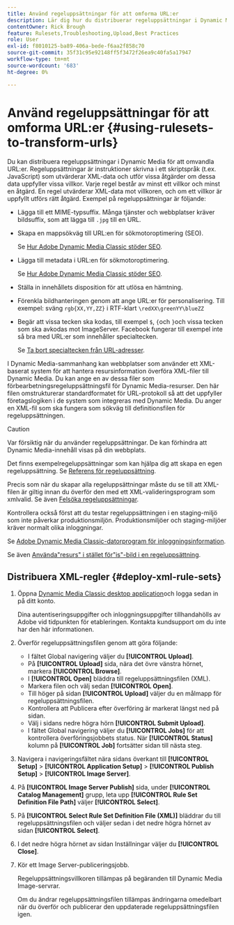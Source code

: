 ```yaml
---
title: Använd regeluppsättningar för att omforma URL:er
description: Lär dig hur du distribuerar regeluppsättningar i Dynamic Media för att omvandla URL:er. Regeluppsättningar är instruktioner skrivna i ett skriptspråk (t.ex. JavaScript) som utvärderar XML-data och utför vissa åtgärder om dessa data uppfyller vissa villkor.
contentOwner: Rick Brough
feature: Rulesets,Troubleshooting,Upload,Best Practices
role: User
exl-id: f8010125-ba89-406a-bede-f6aa2f858c70
source-git-commit: 35f31c95e92148ff5f3472f26ea9c40fa5a17947
workflow-type: tm+mt
source-wordcount: '683'
ht-degree: 0%

---
```


# Använd regeluppsättningar för att omforma URL:er {#using-rulesets-to-transform-urls}

Du kan distribuera regeluppsättningar i Dynamic Media för att omvandla URL:er. Regeluppsättningar är instruktioner skrivna i ett skriptspråk (t.ex. JavaScript) som utvärderar XML-data och utför vissa åtgärder om dessa data uppfyller vissa villkor. Varje regel består av minst ett villkor och minst en åtgärd. En regel utvärderar XML-data mot villkoren, och om ett villkor är uppfyllt utförs rätt åtgärd. Exempel på regeluppsättningar är följande:

* Lägga till ett MIME-typsuffix. Många tjänster och webbplatser kräver bildsuffix, som att lägga till `.jpg` till en URL.
* Skapa en mappsökväg till URL:en för sökmotoroptimering (SEO).

  Se [Hur Adobe Dynamic Media Classic stöder SEO](/help/assets/dynamic-media/assets/s7_seo.pdf).

* Lägga till metadata i URL:en för sökmotoroptimering.

  Se [Hur Adobe Dynamic Media Classic stöder SEO](/help/assets/dynamic-media/assets/s7_seo.pdf).

* Ställa in innehållets disposition för att utlösa en hämtning.
* Förenkla bildhanteringen genom att ange URL:er för personalisering. Till exempel: sväng `rgb{XX,YY,ZZ}` i RTF-klart `\redXX\greenYY\blueZZ`

* Begär att vissa tecken ska kodas, till exempel `$`, `{`och `}`och vissa tecken som ska avkodas mot ImageServer. Facebook fungerar till exempel inte så bra med URL:er som innehåller specialtecken.

  Se [Ta bort specialtecken från URL-adresser](https://helpx.adobe.com/experience-manager/scene7/kb/base/scene7-rulesets/remove-special-characters-urls.html).

I Dynamic Media-sammanhang kan webbplatser som använder ett XML-baserat system för att hantera resursinformation överföra XML-filer till Dynamic Media. Du kan ange en av dessa filer som förbearbetningsregeluppsättningsfil för Dynamic Media-resurser. Den här filen omstrukturerar standardformatet för URL-protokoll så att det uppfyller företagslogiken i de system som integreras med Dynamic Media. Du anger en XML-fil som ska fungera som sökväg till definitionsfilen för regeluppsättningen.

>[!CAUTION]
>
>Var försiktig när du använder regeluppsättningar. De kan förhindra att Dynamic Media-innehåll visas på din webbplats.

Det finns exempelregeluppsättningar som kan hjälpa dig att skapa en egen regeluppsättning.
Se [Referens för regeluppsättning](https://experienceleague.adobe.com/docs/dynamic-media-developer-resources/image-serving-api/image-serving-api/rule-set-reference/c-rule-set-reference.html).

Precis som när du skapar alla regeluppsättningar måste du se till att XML-filen är giltig innan du överför den med ett XML-valideringsprogram som xmlvalid.
Se även [Felsöka regeluppsättningar](https://helpx.adobe.com/experience-manager/scene7/kb/base/scene7-rulesets/scene7-ruleset-troubleshooting.html).

Kontrollera också först att du testar regeluppsättningen i en staging-miljö som inte påverkar produktionsmiljön.
Produktionsmiljöer och staging-miljöer kräver normalt olika inloggningar.

Se [Adobe Dynamic Media Classic-datorprogram för inloggningsinformation](https://experienceleague.adobe.com/docs/dynamic-media-classic/using/getting-started/signing-out.html#sign-in-dmc-app).

<!-- OBSOLETE CONTENT * **NA staging environment** login page: [https://s7sps1-staging.scene7.com/IpsWeb/](https://s7sps1-staging.scene7.com/IpsWeb/)
* **EMEA staging environment** login page: [https://s7sps3-staging.scene7.com/IpsWeb/](https://s7sps3-staging.scene7.com/IpsWeb/)
* **JAPAC staging environment** login page: [https://s7sps5-staging.scene7.com/IpsWeb/](https://s7sps5-staging.scene7.com/IpsWeb/) -->

Se även [Använda&quot;resurs&quot; i stället för&quot;is&quot;-bild i en regeluppsättning](https://helpx.adobe.com/experience-manager/scene7/kb/base/scene7-rulesets/ruleset-asset-instead-image.html).

## Distribuera XML-regler {#deploy-xml-rule-sets}

1. Öppna [Dynamic Media Classic desktop application](https://experienceleague.adobe.com/docs/dynamic-media-classic/using/getting-started/signing-out.html#getting-started)och logga sedan in på ditt konto.

   Dina autentiseringsuppgifter och inloggningsuppgifter tillhandahölls av Adobe vid tidpunkten för etableringen. Kontakta kundsupport om du inte har den här informationen.

1. Överför regeluppsättningsfilen genom att göra följande:

   * I fältet Global navigering väljer du **[!UICONTROL Upload]**.
   * På **[!UICONTROL Upload]** sida, nära det övre vänstra hörnet, markera **[!UICONTROL Browse]**.
   * I **[!UICONTROL Open]** bläddra till regeluppsättningsfilen (XML).
   * Markera filen och välj sedan **[!UICONTROL Open]**.
   * Till höger på sidan **[!UICONTROL Upload]** väljer du en målmapp för regeluppsättningsfilen.
   * Kontrollera att Publicera efter överföring är markerat längst ned på sidan.
   * Välj i sidans nedre högra hörn **[!UICONTROL Submit Upload]**.
   * I fältet Global navigering väljer du **[!UICONTROL Jobs]** för att kontrollera överföringsjobbets status. När **[!UICONTROL Status]** kolumn på **[!UICONTROL Job]** fortsätter sidan till nästa steg.

1. Navigera i navigeringsfältet nära sidans överkant till **[!UICONTROL Setup]** > **[!UICONTROL Application Setup]** > **[!UICONTROL Publish Setup]** > **[!UICONTROL Image Server]**.
1. På **[!UICONTROL Image Server Publish]** sida, under **[!UICONTROL Catalog Management]** grupp, leta upp **[!UICONTROL Rule Set Definition File Path]** väljer **[!UICONTROL Select]**.
1. På **[!UICONTROL Select Rule Set Definition File (XML)]** bläddrar du till regeluppsättningsfilen och väljer sedan i det nedre högra hörnet av sidan **[!UICONTROL Select]**.
1. I det nedre högra hörnet av sidan Inställningar väljer du **[!UICONTROL Close]**.
1. Kör ett Image Server-publiceringsjobb.

   Regeluppsättningsvillkoren tillämpas på begäranden till Dynamic Media Image-servrar.

   Om du ändrar regeluppsättningsfilen tillämpas ändringarna omedelbart när du överför och publicerar den uppdaterade regeluppsättningsfilen igen.
